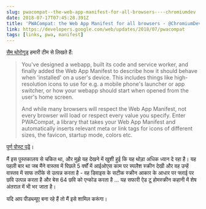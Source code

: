 ```yaml
---
slug: pwacompat--the-web-app-manifest-for-all-browsers----chromiumdev
date: 2018-07-17T07:45:28.391Z
title: 'PWACompat: the Web App Manifest for all browsers - @ChromiumDev'
link: https://developers.google.com/web/updates/2018/07/pwacompat
tags: [links, pwa, manifest]
---
```

[सैम थोरोगूड](https://dev.to/samthor) हमारी टीम से लिखते हैं:

> You've designed a webapp, built its code and service worker, and finally added the Web App Manifest to describe how it should behave when 'installed' on a user's device. This includes things like high-resolution icons to use for e.g. a mobile phone's launcher or app switcher, or how your webapp should start when opened from the user's home screen.
> 
> And while many browsers will respect the Web App Manifest, not every browser will load or respect every value you specify. Enter PWACompat, a library that takes your Web App Manifest and automatically inserts relevant meta or link tags for icons of different sizes, the favicon, startup mode, colors etc.


[पूर्ण पोस्ट पढ़ें](https://developers.google.com/web/updates/2018/07/pwacompat)।

मैं इस पुस्तकालय से चकित था, और मुझे यह देखने में खुशी हुई कि यह थोड़ा अधिक ध्यान दे रहा है। यह पहली बार था जब मैंने वास्तव में पिछले 5 वर्षों में आईओएस काम पर स्पलैश स्क्रीन देखी और वह उन्हें वास्तव में साफ तरीके से उत्पन्न करता है - वह डिवाइस के सटीक स्क्रीन आकार के आधार पर फ्लाई पर छवि उत्पन्न करता है और बेस 64 छवि को एन्कोड करता है ... यह सफारी ऐड टू होमस्क्रीन कहानी में शेष अंतराल में भी भर जाता है।

यदि आप पीडब्ल्यूए बना रहे हैं तो मैं इसे शामिल करूंगा।
